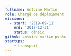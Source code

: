 ```yaml
---
fullname: Antoine Martin
role: Chargé de déploiement
missions:
  - start: '2019-09-11'
    end: '2019-12-31'
    status: dinsic
github: antoine-martin-ponts
startups:
    - transport
---
```

